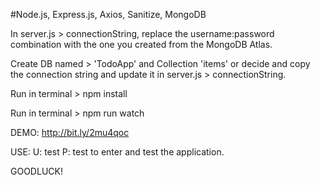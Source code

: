 #Node.js, Express.js, Axios, Sanitize, MongoDB

In server.js > connectionString, replace the username:password combination with the one you created from the MongoDB Atlas.

Create DB named > 'TodoApp' and Collection 'items' or decide and copy the connection string and update it in server.js > connectionString.

Run in terminal > npm install

Run in terminal > npm run watch



DEMO: http://bit.ly/2mu4qoc

USE:
  U: test
  P: test
to enter and test the application.



GOODLUCK!
